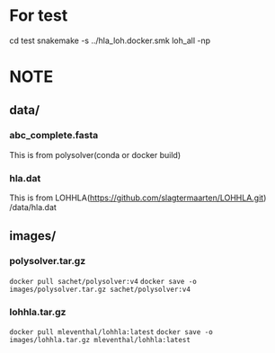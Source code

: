 # For test

cd test
snakemake -s ../hla_loh.docker.smk loh_all -np



# NOTE
## data/
### abc_complete.fasta
This is from polysolver(conda or docker build)

### hla.dat
This is from LOHHLA(https://github.com/slagtermaarten/LOHHLA.git) /data/hla.dat

## images/
### polysolver.tar.gz
`docker pull sachet/polysolver:v4`
`docker save -o images/polysolver.tar.gz sachet/polysolver:v4`

### lohhla.tar.gz
`docker pull mleventhal/lohhla:latest`
`docker save -o images/lohhla.tar.gz mleventhal/lohhla:latest`

